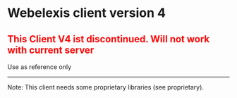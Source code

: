 # Webelexis client version 4

<h2 style="color:red">This Client V4 ist discontinued. Will not work with current server</h2>

Use as reference only

--------

Note: This client needs some proprietary libraries (see proprietary).


